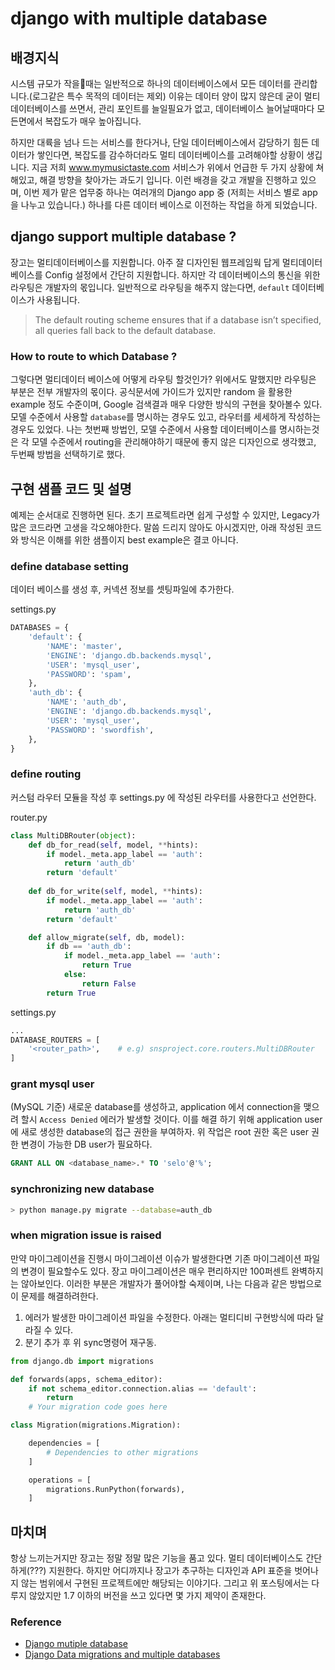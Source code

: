 # django with multiple database

## 배경지식
시스템 규모가 작을때는 일반적으로 하나의 데이터베이스에서 모든 데이터를 관리합니다.(로그같은 특수 목적의 데이터는 제외) 이유는 데이터 양이 많지 않은데 굳이 멀티 데이터베이스를 쓰면서, 관리 포인트를 늘일필요가 없고, 데이터베이스 늘어날때마다 모든면에서 복잡도가 매우 높아집니다.

 하지만 대륙을 넘나 드는 서비스를 한다거나, 단일 데이터베이스에서 감당하기 힘든 데이터가 쌓인다면, 복잡도를 감수하더라도 멀티 데이터베이스를 고려해야할 상황이 생깁니다. 지금 저희 www.mymusictaste.com 서비스가 위에서 언급한 두 가지 상황에 쳐해있고, 해결 방향을 찾아가는 과도기 입니다. 이런 배경을 갖고 개발을 진행하고 있으며, 이번 제가 맡은 업무중 하나는 여러개의 Django app 중 (저희는 서비스 별로 app을 나누고 있습니다.) 하나를 다른 데이터 베이스로 이전하는 작업을 하게 되었습니다.

## django support multiple database ?
 장고는 멀티데이터베이스를 지원합니다.  아주 잘 디자인된 웹프레임웍 답게 멀티데이터 베이스를 Config 설정에서 간단히 지원합니다. 하지만 각 데이터베이스의 통신을 위한 라우팅은 개발자의 몫입니다. 일반적으로 라우팅을 해주지 않는다면,  `default` 데이터베이스가 사용됩니다.
 > The default routing scheme ensures that if a database isn’t specified, all queries fall back to the default database.

### How to route to which Database ?
그렇다면 멀티데이터 베이스에 어떻게 라우팅 할것인가? 위에서도 말했지만 라우팅은 부분은 전부 개발자의 몫이다. 공식문서에 가이드가 있지만 random 을 활용한 example 정도 수준이며,  Google 검색결과 매우 다양한 방식의 구현을 찾아볼수 있다. 모델 수준에서 사용할 `database`를 명시하는 경우도 있고,  라우터를 세세하게 작성하는 경우도 있었다. 나는 첫번째 방법인, 모델 수준에서 사용할 데이터베이스를 명시하는것은 각 모델 수준에서 routing을 관리해야하기 때문에 좋지 않은 디자인으로 생각했고, 두번째 방법을 선택하기로 했다.



## 구현 샘플 코드 및 설명
예제는 순서대로 진행하면 된다. 초기 프로젝트라면 쉽게 구성할 수 있지만, Legacy가 많은 코드라면 고생을 각오해야한다.
말씀 드리지 않아도 아시겠지만, 아래 작성된 코드와 방식은 이해를 위한 샘플이지 best example은 결코 아니다.

### define database setting
데이터 베이스를 생성 후, 커넥션 정보를 셋팅파일에 추가한다.

settings.py

```python
DATABASES = {
    'default': {
        'NAME': 'master',
        'ENGINE': 'django.db.backends.mysql',
        'USER': 'mysql_user',
        'PASSWORD': 'spam',
    },
    'auth_db': {
        'NAME': 'auth_db',
        'ENGINE': 'django.db.backends.mysql',
        'USER': 'mysql_user',
        'PASSWORD': 'swordfish',
    },
}
```

### define routing
커스텀 라우터 모듈을 작성 후 settings.py 에 작성된 라우터를 사용한다고 선언한다.

router.py

```python
class MultiDBRouter(object):
	def db_for_read(self, model, **hints):
		if model._meta.app_label == 'auth':
			return 'auth_db'
		return 'default'
		
	def db_for_write(self, model, **hints):
		if model._meta.app_label == 'auth':
			return 'auth_db'
		return 'default'

    def allow_migrate(self, db, model):
	    if db == 'auth_db':
	        if model._meta.app_label == 'auth':
	            return True
	        else:
	            return False
	    return True
```


settings.py

```python
...
DATABASE_ROUTERS = [
    '<router_path>',    # e.g) snsproject.core.routers.MultiDBRouter
]
```

### grant mysql user
(MySQL 기준) 새로운 database를 생성하고, application 에서 connection을 맺으려 할시 `Access Denied` 에러가 발생할 것이다. 이를 해결 하기 위해 application user에 새로 생성한 database의 접근 권한을 부여하자. 위 작업은 root 권한 혹은 user 권한 변경이 가능한 DB user가 필요하다.

```sql
GRANT ALL ON <database_name>.* TO 'selo'@'%';
```

### synchronizing new database
```bash
> python manage.py migrate --database=auth_db
```

### when migration issue is raised
만약 마이그레이션을 진행시 마이그레이션 이슈가 발생한다면 기존 마이그레이션 파일의 변경이 필요할수도 있다. 장고 마이그레이션은 매우 편리하지만 100퍼센트 완벽하지는 않아보인다. 이러한 부분은 개발자가 풀어야할 숙제이며, 나는 다음과 같은 방법으로 이 문제를 해결하려한다.

1. 에러가 발생한 마이그레이션 파일을 수정한다. 아래는 멀티디비 구현방식에 따라 달라질 수 있다.
2. 분기 추가 후 위 sync명령어 재구동.

```python
from django.db import migrations

def forwards(apps, schema_editor):
    if not schema_editor.connection.alias == 'default':
        return
    # Your migration code goes here

class Migration(migrations.Migration):

    dependencies = [
        # Dependencies to other migrations
    ]

    operations = [
        migrations.RunPython(forwards),
    ]
```

## 마치며
항상 느끼는거지만 장고는 정말 정말 많은 기능을 품고 있다. 멀티 데이터베이스도 간단하게(???) 지원한다. 하지만 어디까지나 장고가 추구하는 디자인과 API 표준을 벗어나지 않는 범위에서 구현된 프로젝트에만 해당되는 이야기다. 그리고 위 포스팅에서는 다루지 않았지만 1.7 이하의 버전을 쓰고 있다면 몇 가지 제약이 존재한다.


### Reference
* [Django mutiple database](https://docs.djangoproject.com/en/1.7/topics/db/multi-db/)
* [Django Data migrations and multiple databases](
https://docs.djangoproject.com/en/1.9/howto/writing-migrations/#data-migrations-and-multiple-databases)

